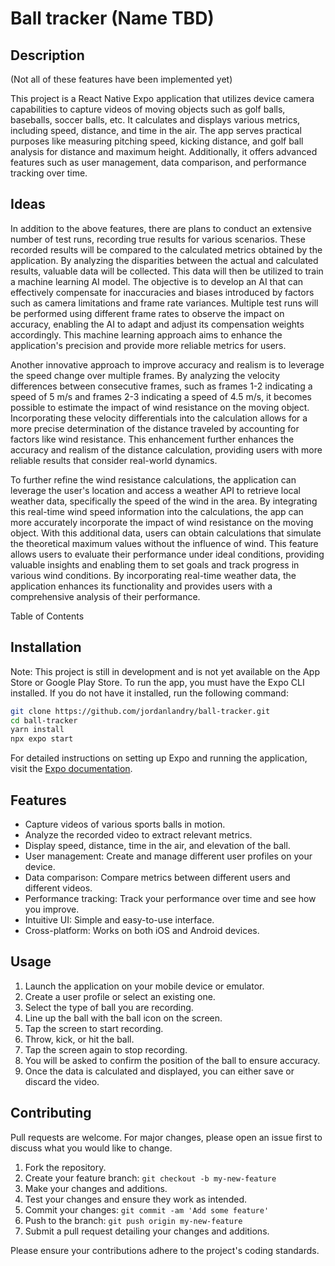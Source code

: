 # Ball tracker (Name TBD)

## Description

(Not all of these features have been implemented yet)

This project is a React Native Expo application that utilizes device camera capabilities to capture videos of moving objects such as golf balls,
baseballs, soccer balls, etc. It calculates and displays various metrics, including speed, distance, and time in the air. The app serves practical
purposes like measuring pitching speed, kicking distance, and golf ball analysis for distance and maximum height. Additionally, it offers advanced
features such as user management, data comparison, and performance tracking over time.

## Ideas

In addition to the above features, there are plans to conduct an extensive number of test runs, recording true results for various scenarios. These
recorded results will be compared to the calculated metrics obtained by the application. By analyzing the disparities between the actual and
calculated results, valuable data will be collected. This data will then be utilized to train a machine learning AI model. The objective is to develop
an AI that can effectively compensate for inaccuracies and biases introduced by factors such as camera limitations and frame rate variances. Multiple
test runs will be performed using different frame rates to observe the impact on accuracy, enabling the AI to adapt and adjust its compensation
weights accordingly. This machine learning approach aims to enhance the application's precision and provide more reliable metrics for users.

Another innovative approach to improve accuracy and realism is to leverage the speed change over multiple frames. By analyzing the velocity
differences between consecutive frames, such as frames 1-2 indicating a speed of 5 m/s and frames 2-3 indicating a speed of 4.5 m/s, it becomes
possible to estimate the impact of wind resistance on the moving object. Incorporating these velocity differentials into the calculation allows for a
more precise determination of the distance traveled by accounting for factors like wind resistance. This enhancement further enhances the accuracy and
realism of the distance calculation, providing users with more reliable results that consider real-world dynamics.

To further refine the wind resistance calculations, the application can leverage the user's location and access a weather API to retrieve local
weather data, specifically the speed of the wind in the area. By integrating this real-time wind speed information into the calculations, the app can
more accurately incorporate the impact of wind resistance on the moving object. With this additional data, users can obtain calculations that simulate
the theoretical maximum values without the influence of wind. This feature allows users to evaluate their performance under ideal conditions,
providing valuable insights and enabling them to set goals and track progress in various wind conditions. By incorporating real-time weather data, the
application enhances its functionality and provides users with a comprehensive analysis of their performance.

Table of Contents

## Installation

Note: This project is still in development and is not yet available on the App Store or Google Play Store. To run the app, you must have the Expo CLI
installed. If you do not have it installed, run the following command:

```bash
git clone https://github.com/jordanlandry/ball-tracker.git
cd ball-tracker
yarn install
npx expo start
```

For detailed instructions on setting up Expo and running the application, visit the [Expo documentation](https://docs.expo.dev/).

## Features

- Capture videos of various sports balls in motion.
- Analyze the recorded video to extract relevant metrics.
- Display speed, distance, time in the air, and elevation of the ball.
- User management: Create and manage different user profiles on your device.
- Data comparison: Compare metrics between different users and different videos.
- Performance tracking: Track your performance over time and see how you improve.
- Intuitive UI: Simple and easy-to-use interface.
- Cross-platform: Works on both iOS and Android devices.

## Usage

1. Launch the application on your mobile device or emulator.
2. Create a user profile or select an existing one.
3. Select the type of ball you are recording.
4. Line up the ball with the ball icon on the screen.
5. Tap the screen to start recording.
6. Throw, kick, or hit the ball.
7. Tap the screen again to stop recording.
8. You will be asked to confirm the position of the ball to ensure accuracy.
9. Once the data is calculated and displayed, you can either save or discard the video.

## Contributing

Pull requests are welcome. For major changes, please open an issue first to discuss what you would like to change.

1. Fork the repository.
2. Create your feature branch: `git checkout -b my-new-feature`
3. Make your changes and additions.
4. Test your changes and ensure they work as intended.
5. Commit your changes: `git commit -am 'Add some feature'`
6. Push to the branch: `git push origin my-new-feature`
7. Submit a pull request detailing your changes and additions.

Please ensure your contributions adhere to the project's coding standards.
